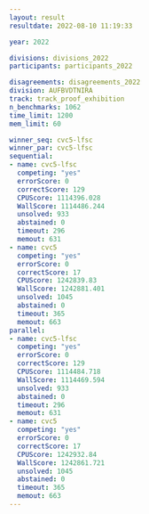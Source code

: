 ```yaml
---
layout: result
resultdate: 2022-08-10 11:19:33

year: 2022

divisions: divisions_2022
participants: participants_2022

disagreements: disagreements_2022
division: AUFBVDTNIRA
track: track_proof_exhibition
n_benchmarks: 1062
time_limit: 1200
mem_limit: 60

winner_seq: cvc5-lfsc
winner_par: cvc5-lfsc
sequential:
- name: cvc5-lfsc
  competing: "yes"
  errorScore: 0
  correctScore: 129
  CPUScore: 1114396.028
  WallScore: 1114486.244
  unsolved: 933
  abstained: 0
  timeout: 296
  memout: 631
- name: cvc5
  competing: "yes"
  errorScore: 0
  correctScore: 17
  CPUScore: 1242839.83
  WallScore: 1242881.401
  unsolved: 1045
  abstained: 0
  timeout: 365
  memout: 663
parallel:
- name: cvc5-lfsc
  competing: "yes"
  errorScore: 0
  correctScore: 129
  CPUScore: 1114484.718
  WallScore: 1114469.594
  unsolved: 933
  abstained: 0
  timeout: 296
  memout: 631
- name: cvc5
  competing: "yes"
  errorScore: 0
  correctScore: 17
  CPUScore: 1242932.84
  WallScore: 1242861.721
  unsolved: 1045
  abstained: 0
  timeout: 365
  memout: 663
---
```

